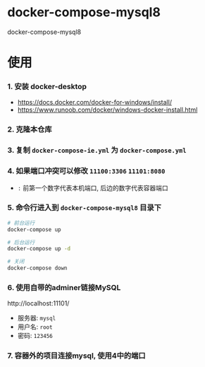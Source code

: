 # docker-compose-mysql8

docker-compose-mysql8

# 使用

### 1. 安装 docker-desktop 
   
- https://docs.docker.com/docker-for-windows/install/
- https://www.runoob.com/docker/windows-docker-install.html

### 2. 克隆本仓库

### 3. 复制 `docker-compose-ie.yml` 为 `docker-compose.yml`

### 4. 如果端口冲突可以修改 `11100:3306` `11101:8080`

- `:` 前第一个数字代表本机端口, 后边的数字代表容器端口

### 5. 命令行进入到 `docker-compose-mysql8` 目录下

```bash
# 前台运行
docker-compose up

# 后台运行
docker-compose up -d 

# 关闭
docker-compose down 
```

### 6. 使用自带的adminer链接MySQL

http://localhost:11101/

- 服务器: `mysql`
- 用户名: `root`
- 密码: `123456`

### 7. 容器外的项目连接mysql, 使用4中的端口 


